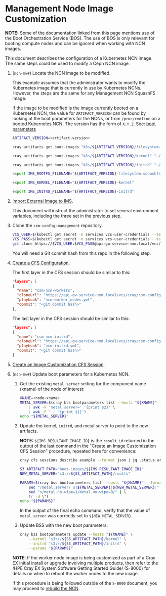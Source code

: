 # Management Node Image Customization

**NOTE:** Some of the documentation linked from this page mentions use of the Boot Orchestration Service (BOS). The use of BOS
is only relevant for booting compute nodes and can be ignored when working with NCN images.

This document describes the configuration of a Kubernetes NCN image. The same steps could be used to modify a Ceph NCN image.

1. (`ncn-mw#`) Locate the NCN image to be modified.

    This example assumes that the administrator wants to modify the Kubernetes image that is currently in use by Kubernetes NCNs. However, the steps are the same for any Management NCN SquashFS image.

    If the image to be modified is the image currently booted on a Kubernetes NCN, the value for `ARTIFACT_VERSION` can be found by looking
    at the boot parameters for the NCNs, or from `/proc/cmdline` on a booted Kubernetes NCN. The version has the form of `X.Y.Z`.
    See: [boot parameters](../../background#metalserver)

    ```bash
    ARTIFACT_VERSION=<artifact-version>

    cray artifacts get boot-images "k8s/${ARTIFACT_VERSION}/filesystem.squashfs" "./${ARTIFACT_VERSION}-filesystem.squashfs"

    cray artifacts get boot-images "k8s/${ARTIFACT_VERSION}/kernel" "./${ARTIFACT_VERSION}-kernel"

    cray artifacts get boot-images "k8s/${ARTIFACT_VERSION}/initrd" "./${ARTIFACT_VERSION}-initrd"

    export IMS_ROOTFS_FILENAME="${ARTIFACT_VERSION}-filesystem.squashfs"

    export IMS_KERNEL_FILENAME="${ARTIFACT_VERSION}-kernel"

    export IMS_INITRD_FILENAME="${ARTIFACT_VERSION}-initrd"
    ```

1. [Import External Image to IMS](../image_management/Import_External_Image_to_IMS.md).

    This document will instruct the administrator to set several environment variables, including the three set in
    the previous step.

1. Clone the `csm-config-management` repository.

   ```bash
   VCS_USER=$(kubectl get secret -n services vcs-user-credentials --template={{.data.vcs_username}} | base64 --decode)
   VCS_PASS=$(kubectl get secret -n services vcs-user-credentials --template={{.data.vcs_password}} | base64 --decode)
   git clone https://$VCS_USER:$VCS_PASS@api-gw-service-nmn.local/vcs/cray/csm-config-management.git
   ```

   You will need a Git commit hash from this repo in the following step.

1. [Create a CFS Configuration](Create_a_CFS_Configuration.md).

   The first layer in the CFS session should be similar to this:

   ```json
   "layers": [
   {
     "name": "csm-ncn-workers",
     "cloneUrl": "https://api-gw-service-nmn.local/vcs/cray/csm-config-management.git",
     "playbook": "ncn-worker_nodes.yml",
     "commit": "<git commit hash>"
   },
   ```

   The last layer in the CFS session should be similar to this:

   ```json
   "layers": [
   {
     "name": "csm-ncn-initrd",
     "cloneUrl": "https://api-gw-service-nmn.local/vcs/cray/csm-config-management.git",
     "playbook": "ncn-initrd.yml",
     "commit": "<git commit hash>"
   }
   ```

1. [Create an Image Customization CFS Session](Create_an_Image_Customization_CFS_Session.md).

1. (`ncn-mw#`) Update boot parameters for a Kubernetes NCN.

    1. Get the existing `metal.server` setting for the component name (xname) of the node of interest:

        ```bash
        XNAME=<node-xname>
        METAL_SERVER=$(cray bss bootparameters list --hosts "${XNAME}" --format json | jq '.[] |."params"' \
            | awk -F 'metal.server=' '{print $2}' \
            | awk -F ' ' '{print $1}')
        echo "${METAL_SERVER}"
        ```

    1. Update the kernel, `initrd`, and metal server to point to the new artifacts.

        **NOTE:** `${IMS_RESULTANT_IMAGE_ID}` is the `result_id` returned in the output of the last command
        in the "Create an Image Customization CFS Session" procedure, repeated here for convenience:

        ```bash
        cray cfs sessions describe example --format json | jq .status.artifacts
        ```

        ```bash
        S3_ARTIFACT_PATH="boot-images/${IMS_RESULTANT_IMAGE_ID}"
        NEW_METAL_SERVER="s3://${S3_ARTIFACT_PATH}/rootfs"

        PARAMS=$(cray bss bootparameters list --hosts "${XNAME}" --format json | jq '.[] |."params"' | \
            sed "/metal.server/ s|${METAL_SERVER}|${NEW_METAL_SERVER}|" | \
            sed "s/metal.no-wipe=1/metal.no-wipe=0/" | \
            tr -d \")
        echo "${PARAMS}"
        ```

        In the output of the final echo command, verify that the value of `metal.server` was correctly set to `${NEW_METAL_SERVER}`.

    1. Update BSS with the new boot parameters.

        ```bash
        cray bss bootparameters update --hosts "${XNAME}" \
            --kernel "s3://${S3_ARTIFACT_PATH}/kernel" \
            --initrd "s3://${S3_ARTIFACT_PATH}/initrd" \
            --params "${PARAMS}"
        ```

   **NOTE**: If the worker node image is being customized as part of a Cray EX initial install or upgrade involving multiple products,
   then refer to the /HPE Cray EX System Software Getting Started Guide/ (S-8000) for details on when to reboot the worker nodes to the new image.

   If this procedure is being followed outside of the `S-8000` document, you may proceed to [rebuild the NCN](../node_management/Rebuild_NCNs/Rebuild_NCNs.md).
